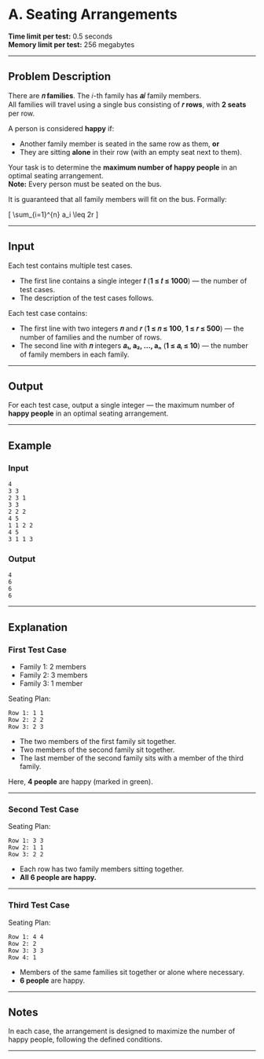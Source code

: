 # A. Seating Arrangements

**Time limit per test:** 0.5 seconds  
**Memory limit per test:** 256 megabytes  

---

## Problem Description

There are **𝑛 families**. The 𝑖-th family has **𝑎𝑖** family members.  
All families will travel using a single bus consisting of **𝑟 rows**, with **2 seats** per row.

A person is considered **happy** if:
- Another family member is seated in the same row as them, **or**
- They are sitting **alone** in their row (with an empty seat next to them).

Your task is to determine the **maximum number of happy people** in an optimal seating arrangement.  
**Note:** Every person must be seated on the bus.

It is guaranteed that all family members will fit on the bus. Formally:

\[
\sum_{i=1}^{n} a_i \leq 2r
\]

---

## Input

Each test contains multiple test cases.  
- The first line contains a single integer **𝑡** (**1 ≤ 𝑡 ≤ 1000**) — the number of test cases.
- The description of the test cases follows.

Each test case contains:
- The first line with two integers **𝑛** and **𝑟** (**1 ≤ 𝑛 ≤ 100**, **1 ≤ 𝑟 ≤ 500**) — the number of families and the number of rows.
- The second line with **𝑛** integers **𝑎₁, a₂, ..., aₙ** (**1 ≤ 𝑎ᵢ ≤ 10**) — the number of family members in each family.

---

## Output

For each test case, output a single integer — the maximum number of **happy people** in an optimal seating arrangement.

---

## Example

### Input
```
4
3 3
2 3 1
3 3
2 2 2
4 5
1 1 2 2
4 5
3 1 1 3
```

### Output
```
4
6
6
6
```

---

## Explanation

### First Test Case
- Family 1: 2 members
- Family 2: 3 members
- Family 3: 1 member

Seating Plan:
```
Row 1: 1 1
Row 2: 2 2
Row 3: 2 3
```
- The two members of the first family sit together.
- Two members of the second family sit together.
- The last member of the second family sits with a member of the third family.

Here, **4 people** are happy (marked in green).

---

### Second Test Case
Seating Plan:
```
Row 1: 3 3
Row 2: 1 1
Row 3: 2 2
```
- Each row has two family members sitting together.
- **All 6 people are happy.**

---

### Third Test Case
Seating Plan:
```
Row 1: 4 4
Row 2: 2
Row 3: 3 3
Row 4: 1
```
- Members of the same families sit together or alone where necessary.
- **6 people** are happy.

---

## Notes

In each case, the arrangement is designed to maximize the number of happy people, following the defined conditions.

---